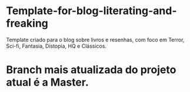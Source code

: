 # Template-for-blog-literating-and-freaking
Template criado para o blog sobre livros e resenhas, com foco em Terror, Sci-fi, Fantasia, Distopia, HQ e Clássicos.

# Branch mais atualizada do projeto atual é a Master.
